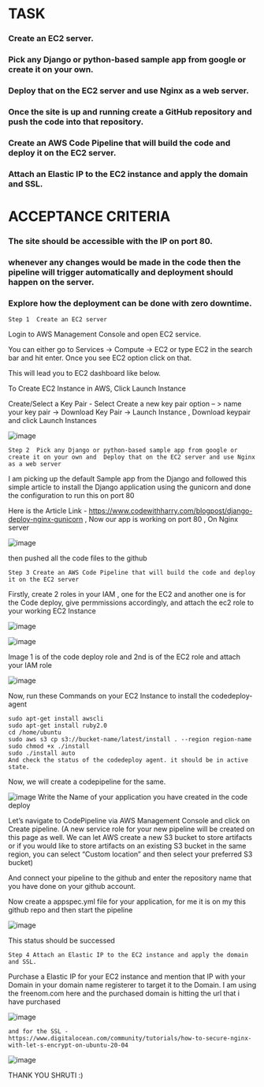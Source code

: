 # TASK

### Create an EC2 server.
### Pick any Django or python-based sample app from google or create it on your own.
### Deploy that on the EC2 server and use Nginx as a web server.
### Once the site is up and running create a GitHub repository and push the code into that repository.
### Create an AWS Code Pipeline that will build the code and deploy it on the EC2 server.
### Attach an Elastic IP to the EC2 instance and apply the domain and SSL.

# ACCEPTANCE CRITERIA

### The site should be accessible with the IP on port 80.
### whenever any changes would be made in the code then the pipeline will trigger automatically and deployment should happen on the server.
### Explore how the deployment can be done with zero downtime.

``` Step 1  Create an EC2 server ```

Login to AWS Management Console and open EC2 service.

You can either go to Services -> Compute -> EC2 or type EC2 in the search bar and hit enter. Once you see EC2 option click on that.

This will lead you to EC2 dashboard like below.

To Create EC2 Instance in AWS, Click Launch Instance

Create/Select a Key Pair - Select Create a new key pair option – > name your key pair -> Download Key Pair -> Launch Instance , Download keypair and click Launch Instances

![image](https://user-images.githubusercontent.com/67600604/171338086-a56c4cbd-a8f0-439e-9685-ba2dcd10361b.png)

``` Step 2  Pick any Django or python-based sample app from google or create it on your own and  Deploy that on the EC2 server and use Nginx as a web server ```

I am picking up the default Sample app from the Django and followed this simple article to install the Django application using the gunicorn and done the configuration to run this on port 80

Here is the Article Link - https://www.codewithharry.com/blogpost/django-deploy-nginx-gunicorn , Now our app is working on port 80 , On Nginx server

![image](https://user-images.githubusercontent.com/67600604/174781038-62c131a4-4a28-4d99-95b1-95c658977dc0.png)

then pushed all the code files to the github 

``` Step 3 Create an AWS Code Pipeline that will build the code and deploy it on the EC2 server ```

Firstly, create 2 roles in your IAM , one for the EC2 and another one is for the Code deploy, give permmissions accordingly, and attach the ec2 role to your working EC2 Instance 

![image](https://user-images.githubusercontent.com/67600604/174781797-25244da1-1bf7-4ef8-a36b-9c96d887e2fb.png)

![image](https://user-images.githubusercontent.com/67600604/174781875-9120c2ce-fbd5-4378-95ca-517bd945ce66.png)

Image 1 is of the code deploy role and 2nd is of the EC2 role and attach your IAM role

![image](https://user-images.githubusercontent.com/67600604/174782037-a7596cd8-93c1-4760-9d7c-77e027c59e69.png)

Now, run these Commands on your EC2 Instance to install the codedeploy-agent 

```sudo apt-get update
sudo apt-get install awscli
sudo apt-get install ruby2.0
cd /home/ubuntu
sudo aws s3 cp s3://bucket-name/latest/install . --region region-name sudo chmod +x ./install
sudo ./install auto
And check the status of the codedeploy agent. it should be in active state.
```

Now, we will create a codepipeline for the same.

![image](https://user-images.githubusercontent.com/67600604/174783022-d0ed55d3-0d2c-4318-b631-a1f0442cd8af.png) Write the Name of your application you have created in the code deploy 

Let’s navigate to CodePipeline via AWS Management Console and click on Create pipeline. (A new service role for your new pipeline will be created on this page as well. We can let AWS create a new S3 bucket to store artifacts or if you would like to store artifacts on an existing S3 bucket in the same region, you can select “Custom location” and then select your preferred S3 bucket)

And connect your pipeline to the github and enter the repository name that you have done on your github account. 

Now create a appspec.yml file for your application, for me it is on my this github repo and then start the pipeline 

![image](https://user-images.githubusercontent.com/67600604/174783555-db7f7467-6d0a-4f15-9d28-2b71a0348ed0.png)

This status should be successed

``` Step 4 Attach an Elastic IP to the EC2 instance and apply the domain and SSL. ```

Purchase a Elastic IP for your EC2 instance and mention that IP with your Domain in your domain name registerer to target it to the Domain. I am using the freenom.com here and the purchased domain is hitting the url that i have purchased

![image](https://user-images.githubusercontent.com/67600604/174784018-4a31674f-9d5d-40bf-b770-fd9affce838d.png)

``` and for the SSL - https://www.digitalocean.com/community/tutorials/how-to-secure-nginx-with-let-s-encrypt-on-ubuntu-20-04 ```

![image](https://user-images.githubusercontent.com/67600604/174784310-557f9ccf-eb87-4c04-93f3-1c2fdf56a43b.png)


THANK YOU 
SHRUTI :)

